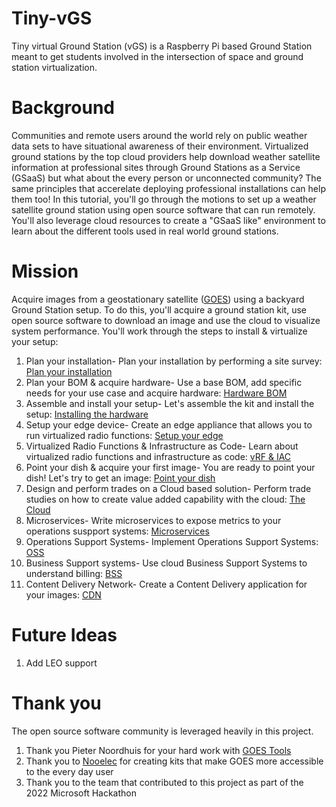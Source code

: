 # Tiny-vGS

Tiny virtual Ground Station (vGS) is a Raspberry Pi based Ground Station meant to get students involved in the intersection of space and ground station virtualization.

# Background

Communities and remote users around the world rely on public weather data sets to have situational awareness of their environment. Virtualized ground stations by the top cloud providers help download weather satellite information at professional sites through Ground Stations as a Service (GSaaS) but what about the every person or unconnected community? The same principles that accerelate deploying professional installations can help them too! In this tutorial, you'll go through the motions to set up a weather satellite ground station using open source software that can run remotely. You'll also leverage cloud resources to create a "GSaaS like" environment to learn about the different tools used in real world ground stations.

# Mission 

Acquire images from a geostationary satellite ([GOES](/Docs/GOES.md)) using a backyard Ground Station setup. To do this, you'll acquire a ground station kit, use open source software to download an image and use the cloud to visualize system performance. You'll work through the steps to install & virtualize your setup:

1. Plan your installation- Plan your installation by performing a site survey: [Plan your installation](/Docs/PLANNING.md)
3. Plan your BOM & acquire hardware- Use a base BOM, add specific needs for your use case and acquire hardware: [Hardware BOM](/Docs/SAT_HARDWARE_BOM.md)
4. Assemble and install your setup- Let's assemble the kit and install the setup: [Installing the hardware](/Docs/INSTALL.md)
5. Setup your edge device- Create an edge appliance that allows you to run virtualized radio functions: [Setup your edge](/Docs/EDGE.md)
6. Virtualized Radio Functions & Infrastructure as Code- Learn about virtualized radio functions and infrastructure as code: [vRF & IAC](/Docs/IAC_VRF.md)
7. Point your dish & acquire your first image- You are ready to point your dish! Let's try to get an image: [Point your dish](/Docs/POINTING.md)
8. Design and perform trades on a Cloud based solution- Perform trade studies on how to create value added capability with the cloud: [The Cloud](/Docs/CLOUD.md)
9. Microservices- Write microservices to expose metrics to your operations suspport systems: [Microservices](/Docs/MICRO.md)
10. Operations Support Systems- Implement Operations Support Systems: [OSS](/Docs/OSS.md)
11. Business Support systems- Use cloud Business Support Systems to understand billing: [BSS](/Docs/BSS.md)
12. Content Delivery Network- Create a Content Delivery application for your images: [CDN](/Docs/CDN.md)

# Future Ideas 

1. Add LEO support

# Thank you

The open source software community is leveraged heavily in this project. 

1. Thank you Pieter Noordhuis for your hard work with [GOES Tools](https://github.com/pietern/goestools) 
2. Thank you to [Nooelec](https://www.nooelec.com/store/) for creating kits that make GOES more accessible to the every day user
3. Thank you to the team that contributed to this project as part of the 2022 Microsoft Hackathon 




